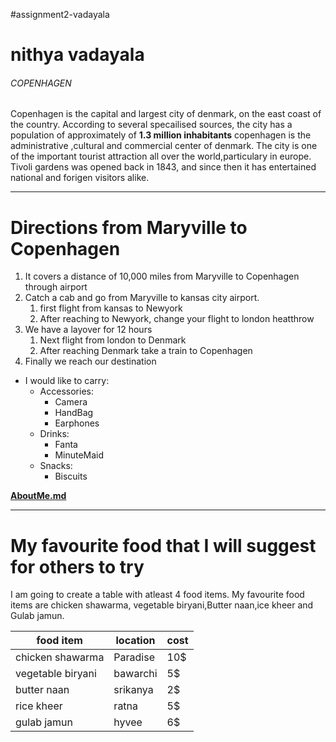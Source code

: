 #assignment2-vadayala
# nithya vadayala
###### COPENHAGEN
Copenhagen is the capital and largest city of denmark, on the east coast of the country. According to several specailised sources, the city has a population of approximately of **1.3 million  inhabitants** 
copenhagen is the administrative ,cultural and commercial center of denmark. The city is one of the important tourist attraction all over the world,particulary in europe. Tivoli gardens was opened back in 1843, and since then it has entertained national and forigen visitors alike.

---

# Directions from Maryville to Copenhagen
1. It covers a distance of 10,000 miles from Maryville to Copenhagen through airport
2. Catch a cab and go from Maryville to kansas city airport.
    1. first flight from kansas to Newyork
    2. After reaching to Newyork, change your flight to london heatthrow
3. We have a layover for 12 hours
    1. Next flight from london to Denmark
    2. After reaching Denmark take a train to Copenhagen
4. Finally we reach our destination

* I would like to carry:
    * Accessories:
        * Camera
        * HandBag
        * Earphones
    * Drinks:
        * Fanta
        * MinuteMaid
    * Snacks:
        * Biscuits

**[AboutMe.md](AboutMe.md)**

---

# My favourite food that I will suggest for others to try
 I am going to create a table with atleast 4 food items. My favourite food items are chicken shawarma, vegetable biryani,Butter naan,ice kheer and Gulab jamun.

 |food item|location|cost|
 |---|---|---|
 |chicken shawarma|Paradise|10$|
 |vegetable biryani|bawarchi|5$|
 |butter naan|srikanya|2$|
 |rice kheer|ratna|5$|
 |gulab jamun|hyvee|6$|


